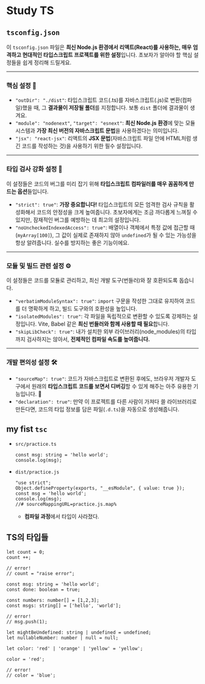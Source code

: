 # Study TS

## `tsconfig.json`

이 `tsconfig.json` 파일은 **최신 Node.js 환경에서 리액트(React)를 사용하는, 매우 엄격하고 현대적인 타입스크립트 프로젝트를 위한 설정**입니다. 초보자가 알아야 할 핵심 설정들을 쉽게 정리해 드릴게요.

---

### 핵심 설정 🎯

* `"outDir": "./dist"`: 타입스크립트 코드(.ts)를 자바스크립트(.js)로 변환(컴파일)했을 때, 그 **결과물이 저장될 폴더**를 지정합니다. 보통 `dist` 폴더에 결과물이 생겨요.
* `"module": "nodenext"`, `"target": "esnext"`: **최신 Node.js 환경**에 맞는 모듈 시스템과 **가장 최신 버전의 자바스크립트 문법**을 사용하겠다는 의미입니다.
* `"jsx": "react-jsx"`: 리액트의 **JSX 문법**(자바스크립트 파일 안에 HTML처럼 생긴 코드를 작성하는 것)을 사용하기 위한 필수 설정입니다.

---

### 타입 검사 강화 설정 💪

이 설정들은 코드의 버그를 미리 잡기 위해 **타입스크립트 컴파일러를 매우 꼼꼼하게 만드는 옵션**들입니다.

* `"strict": true"`: **가장 중요합니다!** 타입스크립트의 모든 엄격한 검사 규칙을 활성화해서 코드의 안정성을 크게 높여줍니다. 초보자에게는 조금 까다롭게 느껴질 수 있지만, 잠재적인 버그를 예방하는 데 최고의 설정입니다.
* `"noUncheckedIndexedAccess": true"`: 배열이나 객체에서 특정 값에 접근할 때(`myArray[100]`), 그 값이 실제로 존재하지 않아 `undefined`가 될 수 있는 가능성을 항상 알려줍니다. 실수를 방지하는 좋은 기능이에요.

---

### 모듈 및 빌드 관련 설정 ⚙️

이 설정들은 코드를 모듈로 관리하고, 최신 개발 도구(번들러)와 잘 호환되도록 돕습니다.

* `"verbatimModuleSyntax": true"`: `import` 구문을 작성한 그대로 유지하여 코드를 더 명확하게 하고, 빌드 도구와의 호환성을 높입니다.
* `"isolatedModules": true"`: 각 파일을 독립적으로 변환할 수 있도록 강제하는 설정입니다. Vite, Babel 같은 **최신 번들러와 함께 사용할 때 필요**합니다.
* `"skipLibCheck": true"`: 내가 설치한 외부 라이브러리(node_modules)의 타입까지 검사하지는 않아서, **전체적인 컴파일 속도를 높여줍니다.**

---

### 개발 편의성 설정 🛠️

* `"sourceMap": true"`: 코드가 자바스크립트로 변환된 후에도, 브라우저 개발자 도구에서 원래의 **타입스크립트 코드를 보면서 디버깅**할 수 있게 해주는 아주 유용한 기능입니다. 🐛
* `"declaration": true"`: 만약 이 프로젝트를 다른 사람이 가져다 쓸 라이브러리로 만든다면, 코드의 타입 정보를 담은 파일(`.d.ts`)을 자동으로 생성해줍니다.

## my fist `tsc`
- `src/practice.ts`
    ```
    const msg: string = 'hello world'; 
    console.log(msg); 
    ```

- `dist/practice.js`
    ```
    "use strict";
    Object.defineProperty(exports, "__esModule", { value: true });
    const msg = 'hello world';
    console.log(msg);
    //# sourceMappingURL=practice.js.map%   
    ```
    - **컴파일 과정**에서 타입이 사라졌다. 

## TS의 타입들

```
let count = 0; 
count ++; 

// error!
// count = "raise error"; 

const msg: string = 'hello world'; 
const done: boolean = true; 

const numbers: number[] = [1,2,3]; 
const msgs: string[] = ['hello', 'world']; 

// error!
// msg.push(1); 

let mightBeUndefined: string | undefined = undefined; 
let nullableNumber: number | null = null; 

let color: 'red' | 'orange' | 'yellow' = 'yellow'; 

color = 'red'; 

// error!
// color = 'blue'; 
```